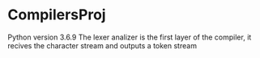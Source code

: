 # CompilersProj
Python version 3.6.9
The lexer analizer is the first layer of the compiler, it recives the character stream and outputs a token stream
